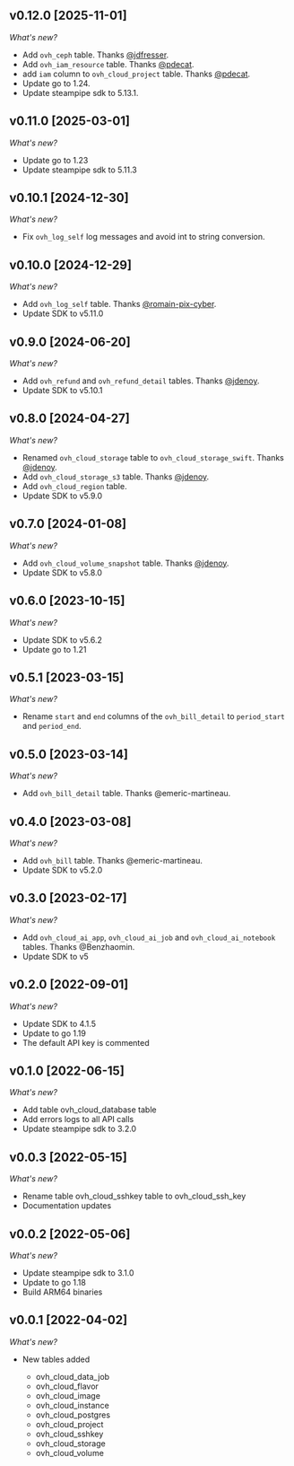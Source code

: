 ## v0.12.0 [2025-11-01]

_What's new?_

- Add `ovh_ceph` table. Thanks [@jdfresser](https://github.com/jdfresser).
- Add `ovh_iam_resource` table. Thanks [@pdecat](https://github.com/pdecat).
- add `iam` column to `ovh_cloud_project` table. Thanks [@pdecat](https://github.com/pdecat).
- Update go to 1.24.
- Update steampipe sdk to 5.13.1.

## v0.11.0 [2025-03-01]

_What's new?_

- Update go to 1.23
- Update steampipe sdk to 5.11.3

## v0.10.1 [2024-12-30]

_What's new?_

- Fix `ovh_log_self` log messages and avoid int to string conversion.

## v0.10.0 [2024-12-29]

_What's new?_

- Add `ovh_log_self` table. Thanks [@romain-pix-cyber](https://github.com/romain-pix-cyber).
- Update SDK to v5.11.0

## v0.9.0 [2024-06-20]

_What's new?_

- Add `ovh_refund` and `ovh_refund_detail` tables. Thanks [@jdenoy](https://github.com/jdenoy).
- Update SDK to v5.10.1

## v0.8.0 [2024-04-27]

_What's new?_

- Renamed `ovh_cloud_storage` table to `ovh_cloud_storage_swift`. Thanks [@jdenoy](https://github.com/jdenoy).
- Add `ovh_cloud_storage_s3` table. Thanks [@jdenoy](https://github.com/jdenoy).
- Add `ovh_cloud_region` table.
- Update SDK to v5.9.0

## v0.7.0 [2024-01-08]

_What's new?_

- Add `ovh_cloud_volume_snapshot` table. Thanks [@jdenoy](https://github.com/jdenoy).
- Update SDK to v5.8.0

## v0.6.0 [2023-10-15]

_What's new?_

- Update SDK to v5.6.2
- Update go to 1.21

## v0.5.1 [2023-03-15]

_What's new?_

- Rename `start` and `end` columns of the `ovh_bill_detail` to `period_start` and `period_end`.

## v0.5.0 [2023-03-14]

_What's new?_

- Add `ovh_bill_detail` table. Thanks @emeric-martineau.

## v0.4.0 [2023-03-08]

_What's new?_

- Add `ovh_bill` table. Thanks @emeric-martineau.
- Update SDK to v5.2.0

## v0.3.0 [2023-02-17]

_What's new?_

- Add `ovh_cloud_ai_app`, `ovh_cloud_ai_job` and `ovh_cloud_ai_notebook` tables. Thanks @Benzhaomin.
- Update SDK to v5

## v0.2.0 [2022-09-01]

_What's new?_

- Update SDK to 4.1.5
- Update to go 1.19
- The default API key is commented

## v0.1.0 [2022-06-15]

_What's new?_

- Add table ovh_cloud_database table
- Add errors logs to all API calls
- Update steampipe sdk to 3.2.0

## v0.0.3 [2022-05-15]

_What's new?_

- Rename table ovh_cloud_sshkey table to ovh_cloud_ssh_key
- Documentation updates

## v0.0.2 [2022-05-06]

_What's new?_

- Update steampipe sdk to 3.1.0
- Update to go 1.18
- Build ARM64 binaries

## v0.0.1 [2022-04-02]

_What's new?_

- New tables added

  - ovh_cloud_data_job
  - ovh_cloud_flavor
  - ovh_cloud_image
  - ovh_cloud_instance
  - ovh_cloud_postgres
  - ovh_cloud_project
  - ovh_cloud_sshkey
  - ovh_cloud_storage
  - ovh_cloud_volume
